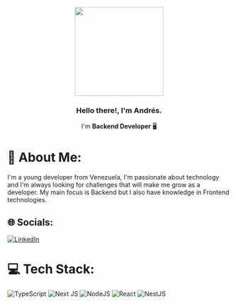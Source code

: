 <p align="center" width="300">
   <img align="center" width="200" src="https://avatars.githubusercontent.com/u/36460665?s=400&u=ce486933fdcbfec8df84f2e387acca6b38c22182&v=4" />
   <h3 align="center">Hello there!, I'm Andrés.</h3>
</p>

<p align="center">I'm <strong>Backend Developer</strong> 🖥️</p>

# 🤔 About Me:
I'm a young developer from Venezuela, I'm passionate about technology and I'm always looking for challenges that will make me grow as a developer. My main focus is Backend but I also have knowledge in Frontend technologies.


## 🌐 Socials:
[![LinkedIn](https://img.shields.io/badge/LinkedIn-%230077B5.svg?logo=linkedin&logoColor=white)](https://linkedin.com/in/gazuiandres) 

# 💻 Tech Stack:
![TypeScript](https://img.shields.io/badge/typescript-%23007ACC.svg?style=plastic&logo=typescript&logoColor=white) ![Next JS](https://img.shields.io/badge/Next-black?style=plastic&logo=next.js&logoColor=white) ![NodeJS](https://img.shields.io/badge/node.js-6DA55F?style=plastic&logo=node.js&logoColor=white) ![React](https://img.shields.io/badge/react-%2320232a.svg?style=plastic&logo=react&logoColor=%2361DAFB) ![NestJS](https://img.shields.io/badge/nestjs-%23E0234E.svg?style=plastic&logo=nestjs&logoColor=white)

